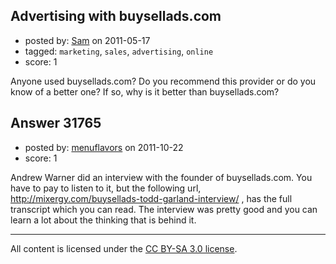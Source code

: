 ## Advertising with buysellads.com

- posted by: [Sam](https://stackexchange.com/users/-1/10234-sam) on 2011-05-17
- tagged: `marketing`, `sales`, `advertising`, `online`
- score: 1

Anyone used buysellads.com? Do you recommend this provider or do you know of a better one? If so, why is it better than buysellads.com?


## Answer 31765

- posted by: [menuflavors](https://stackexchange.com/users/-1/13964-menuflavors) on 2011-10-22
- score: 1

Andrew Warner did an interview with the founder of buysellads.com.  You have to pay to listen to it, but the following url, http://mixergy.com/buysellads-todd-garland-interview/ , has the full transcript which you can read.  The interview was pretty good and you can learn a lot about the thinking that is behind it.



---

All content is licensed under the [CC BY-SA 3.0 license](https://creativecommons.org/licenses/by-sa/3.0/).
